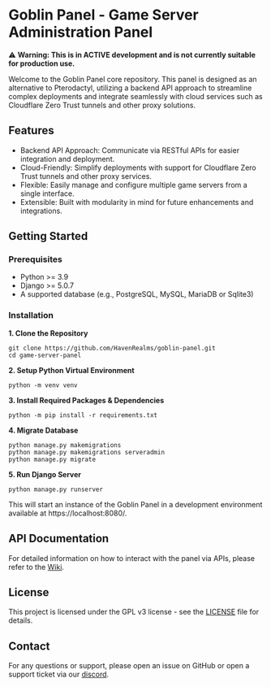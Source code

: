
# Goblin Panel - Game Server Administration Panel

⚠️ **Warning: This is in ACTIVE development and is not currently suitable for production use.**

Welcome to the Goblin Panel core repository. This panel is designed as an alternative to Pterodactyl, utilizing a backend API approach to streamline complex deployments and integrate seamlessly with cloud services such as Cloudflare Zero Trust tunnels and other proxy solutions.

## Features
- Backend API Approach: Communicate via RESTful APIs for easier integration and deployment.
- Cloud-Friendly: Simplify deployments with support for Cloudflare Zero Trust tunnels and other proxy services.
- Flexible: Easily manage and configure multiple game servers from a single interface.
- Extensible: Built with modularity in mind for future enhancements and integrations.

## Getting Started
### Prerequisites
- Python >= 3.9
- Django >= 5.0.7
- A supported database (e.g., PostgreSQL, MySQL, MariaDB or Sqlite3)

### Installation
**1. Clone the Repository**
```
git clone https://github.com/HavenRealms/goblin-panel.git
cd game-server-panel
```
**2. Setup Python Virtual Environment**
```
python -m venv venv
```
**3. Install Required Packages & Dependencies**
```
python -m pip install -r requirements.txt
```
**4. Migrate Database**
```
python manage.py makemigrations
python manage.py makemigrations serveradmin
python manage.py migrate
```
**5. Run Django Server**
```
python manage.py runserver
```
This will start an instance of the Goblin Panel in a development environment available at https://localhost:8080/.

## API Documentation
For detailed information on how to interact with the panel via APIs, please refer to the [Wiki](https://github.com/HavenRealms/goblin-panel/wiki "Wiki").

## License

This project is licensed under the GPL v3 license - see the [LICENSE](https://github.com/HavenRealms/goblin-panel/blob/main/LICENSE "LICENSE") file for details.

## Contact
For any questions or support, please open an issue on GitHub or open a support ticket via our [discord](https://discord.gg/wsB7bPxxGe "discord").